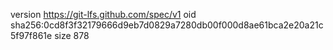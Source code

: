 version https://git-lfs.github.com/spec/v1
oid sha256:0cd8f3f32179666d9eb7d0829a7280db00f000d8ae61bca2e20a21c5f97f861e
size 878
